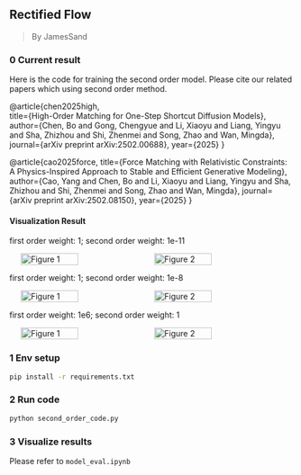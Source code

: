 ## Rectified Flow

> By JamesSand


<!-- I have also implement a google colab. You can find the colab [here](https://colab.research.google.com/drive/11pCMnpmV9H2cRhvT1mF1pVk_ySH3q0XZ?usp=sharing) -->

### 0 Current result

Here is the code for training the second order model. Please cite our related papers which using second order method.

@article{chen2025high,  
  title={High-Order Matching for One-Step Shortcut Diffusion Models},  
  author={Chen, Bo and Gong, Chengyue and Li, Xiaoyu and Liang, Yingyu and Sha, Zhizhou and Shi, Zhenmei and Song, Zhao and Wan, Mingda}, 
  journal={arXiv preprint arXiv:2502.00688}, 
  year={2025} 
}

@article{cao2025force, 
  title={Force Matching with Relativistic Constraints: A Physics-Inspired Approach to Stable and Efficient Generative Modeling}, 
  author={Cao, Yang and Chen, Bo and Li, Xiaoyu and Liang, Yingyu and Sha, Zhizhou and Shi, Zhenmei and Song, Zhao and Wan, Mingda}, 
  journal={arXiv preprint arXiv:2502.08150}, 
  year={2025} 
}

<!-- #### Loss curve

First order loss is ok. But second order loss has some spikes.

<div style="display: flex; justify-content: center; gap: 10px;">
  <img src="images\v2_floss.png" alt="Figure 1" width="80%">
</div>

<br>

<div style="display: flex; justify-content: center; gap: 10px;">
  <img src="images\v2_sloss.png" alt="Figure 2" width="80%">
</div>

<br>

<div style="display: flex; justify-content: center; gap: 10px;">
  <img src="images\v2_tloss.png" alt="Figure 3" width="80%">
</div> -->


#### Visualization Result

first order weight: 1; second order weight: 1e-11

<div style="display: flex; justify-content: center; gap: 10px;">
  <img src="images/v3_scatter.png" alt="Figure 1" width="45%">
  <img src="images/v3_traj.png" alt="Figure 2" width="45%">
</div>

first order weight: 1; second order weight: 1e-8

<div style="display: flex; justify-content: center; gap: 10px;">
  <img src="images/v4_scatter.png" alt="Figure 1" width="45%">
  <img src="images/v4_traj.png" alt="Figure 2" width="45%">
</div>


first order weight: 1e6; second order weight: 1

<div style="display: flex; justify-content: center; gap: 10px;">
  <img src="images/v5_scatter.png" alt="Figure 1" width="45%">
  <img src="images/v5_traj.png" alt="Figure 2" width="45%">
</div>

<!-- #### Gradient norm

The gradient norm is reported under: first order weight: 1e6; second order weight: 1

> Zhizhou Sha: I have little sence about grad norm. I am not sure when should we clip the grad?

<div style="display: flex; justify-content: center; gap: 10px;">
  <img src="images/first_grad_norm.png" alt="Figure 1" width="80%">
</div>

<br>

<div style="display: flex; justify-content: center; gap: 10px;">
  <img src="images/second_grad_norm.png" alt="Figure 1" width="80%">
</div> -->


### 1 Env setup

```bash
pip install -r requirements.txt
```

### 2 Run code
```bash
python second_order_code.py
```

### 3 Visualize results

Please refer to `model_eval.ipynb`


